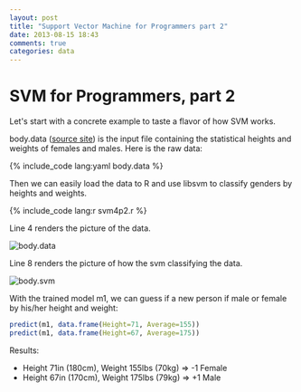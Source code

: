 ```yaml
---
layout: post
title: "Support Vector Machine for Programmers part 2"
date: 2013-08-15 18:43
comments: true
categories: data
---
```

# SVM for Programmers, part 2

Let's start with a concrete example to taste a flavor of how SVM works.

body.data ([source site][1]) is the input file containing the statistical heights and weights of females and males. Here is the raw data:

{% include_code lang:yaml body.data %}

Then we can easily load the data to R and use libsvm to classify genders by heights and weights.

{% include_code lang:r svm4p2.r %}

Line 4 renders the picture of the data.

![body.data]({{root_url}}/downloads/code/body.data.png)

Line 8 renders the picture of how the svm classifying the data.

![body.svm]({{root_url}}/downloads/code/body.svm.png)

With the trained model m1, we can guess if a new person if male or female by his/her height and weight:

``` r
predict(m1, data.frame(Height=71, Average=155))
predict(m1, data.frame(Height=67, Average=175))
```

Results:

- Height 71in (180cm), Weight 155lbs (70kg) => -1 Female
- Height 67in (170cm), Weight 175lbs (79kg) => +1 Male

[1]: http://www.healthyyounaturally.com/nutrition/age_height_weight_chart.htm 

